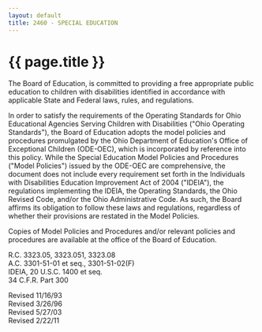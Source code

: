 ```yaml
---
layout: default
title: 2460 - SPECIAL EDUCATION
---
```


{{ page.title }}
================

The Board of Education, is committed to providing a free appropriate
public education to children with disabilities identified in accordance
with applicable State and Federal laws, rules, and regulations.

In order to satisfy the requirements of the Operating Standards for Ohio
Educational Agencies Serving Children with Disabilities ("Ohio Operating
Standards"), the Board of Education adopts the model policies and
procedures promulgated by the Ohio Department of Education's Office of
Exceptional Children (ODE-OEC), which is incorporated by reference into
this policy. While the Special Education Model Policies and Procedures
("Model Policies") issued by the ODE-OEC are comprehensive, the document
does not include every requirement set forth in the Individuals with
Disabilities Education Improvement Act of 2004 ("IDEIA"), the
regulations implementing the IDEIA, the Operating Standards, the Ohio
Revised Code, and/or the Ohio Administrative Code. As such, the Board
affirms its obligation to follow these laws and regulations, regardless
of whether their provisions are restated in the Model Policies.

Copies of Model Policies and Procedures and/or relevant policies and
procedures are available at the office of the Board of Education.

R.C. 3323.05, 3323.051, 3323.08\
 A.C. 3301-51-01 et seq., 3301-51-02(F)\
 IDEIA, 20 U.S.C. 1400 et seq.\
 34 C.F.R. Part 300

Revised 11/16/93\
 Revised 3/26/96\
 Revised 5/27/03\
 Revised 2/22/11
